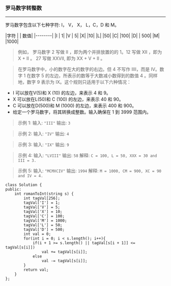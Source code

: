 ### 罗马数字转整数
-----------------
罗马数字包含以下七种字符: I， V， X， L，C，D 和 M。

|字符 |     |    数值|
|--------|
|I            | 1|
|V    |         5|
|X|             |10|
|L|             |50|
|C|             |100|
|D|            | 500|
|M|             |1000|

>例如， 罗马数字 2 写做 II ，即为两个并排放置的的 1。12 写做 XII ，即为 X + II 。 27 写做  XXVII, 即为 XX + V + II 。

>在罗马数字中，小的数字在大的数字的右边。但 4 不写作 IIII，而是 IV。数字 1 在数字 5 的左边，所表示的数等于大数减小数得到的数值 4 。同样地，数字 9 表示为 IX。这个规则只适用于以下六种情况：

- I 可以放在V(5)和 X (10) 的左边，来表示 4 和 9。
- X 可以放在L(50)和 C (100) 的左边，来表示 40 和 90。 
- C 可以放在D(500)和 M (1000) 的左边，来表示 400 和 900。
- 给定一个罗马数字，将其转换成整数。输入确保在 1 到 3999 范围内。

>示例 1:
输入: `"III"`
输出: `3`

>示例 2:
输入: `"IV"`
输出: `4`

>示例 3:
输入: `"IX"`
输出: `9`

>示例 4:
输入: `"LVIII"`
输出: `58`
解释: `C = 100, L = 50, XXX = 30 and III = 3.`

>示例 5:
输入: `"MCMXCIV"`
输出: `1994`
解释: `M = 1000, CM = 900, XC = 90 and IV = 4.`

```
class Solution {
public:
    int romanToInt(string s) {
        int tagVal[256];  
        tagVal['I'] = 1;  
        tagVal['V'] = 5;  
        tagVal['X'] = 10;  
        tagVal['C'] = 100;  
        tagVal['M'] = 1000;  
        tagVal['L'] = 50;  
        tagVal['D'] = 500;  
        int val = 0;  
        for(int i = 0; i < s.length(); i++){  
            if(i + 1 >= s.length() || tagVal[s[i + 1]] <= tagVal[s[i]])  
                val += tagVal[s[i]];  
            else  
                val -= tagVal[s[i]];   
        }  
        return val;   
    }
};

```








